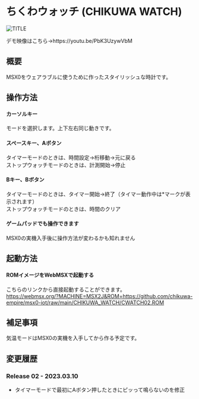 # ちくわウォッチ (CHIKUWA WATCH)

![TITLE](https://user-images.githubusercontent.com/124578804/224074960-1fd1db49-b96f-469f-9d50-a85545ce0b5d.png)
<p>デモ映像はこちら→https://youtu.be/PbK3UzywVbM</p>

## 概要
MSX0をウェアラブルに使うために作ったスタイリッシュな時計です。

## 操作方法
#### カーソルキー
モードを選択します。上下左右同じ動きです。
#### スペースキー、Aボタン
タイマーモードのときは、時間設定→桁移動→元に戻る<br>
ストップウォッチモードのときは、計測開始→停止
#### Bキー、Bボタン
タイマーモードのときは、タイマー開始→終了（タイマー動作中は*マークが表示されます）<br>
ストップウォッチモードのときは、時間のクリア
#### ゲームパッドでも操作できます
MSX0の実機入手後に操作方法が変わるかも知れません

## 起動方法
#### ROMイメージをWebMSXで起動する
こちらのリンクから直接起動することができます。<br>
https://webmsx.org/?MACHINE=MSX2J&ROM=https://github.com/chikuwa-empire/msx0-iot/raw/main/CHIKUWA_WATCH/CWATCH02.ROM

## 補足事項
気温モードはMSX0の実機を入手してから作る予定です。

## 変更履歴
### Release 02 - 2023.03.10
* タイマーモードで最初にAボタン押したときにピッって鳴らないのを修正
